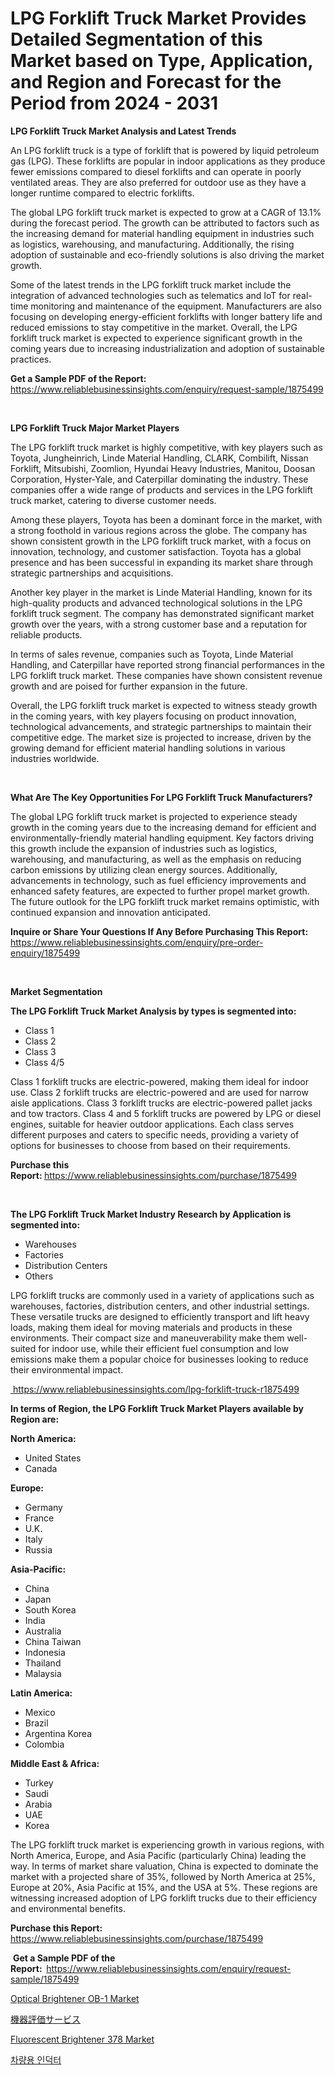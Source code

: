 <p><h1>LPG Forklift Truck Market Provides Detailed Segmentation of this Market based on Type, Application, and Region and Forecast for the Period from 2024 - 2031</h1></p><p><strong>LPG Forklift Truck Market Analysis and Latest Trends</strong></p>
<p><p>An LPG forklift truck is a type of forklift that is powered by liquid petroleum gas (LPG). These forklifts are popular in indoor applications as they produce fewer emissions compared to diesel forklifts and can operate in poorly ventilated areas. They are also preferred for outdoor use as they have a longer runtime compared to electric forklifts.</p><p>The global LPG forklift truck market is expected to grow at a CAGR of 13.1% during the forecast period. The growth can be attributed to factors such as the increasing demand for material handling equipment in industries such as logistics, warehousing, and manufacturing. Additionally, the rising adoption of sustainable and eco-friendly solutions is also driving the market growth.</p><p>Some of the latest trends in the LPG forklift truck market include the integration of advanced technologies such as telematics and IoT for real-time monitoring and maintenance of the equipment. Manufacturers are also focusing on developing energy-efficient forklifts with longer battery life and reduced emissions to stay competitive in the market. Overall, the LPG forklift truck market is expected to experience significant growth in the coming years due to increasing industrialization and adoption of sustainable practices.</p></p>
<p><strong>Get a Sample PDF of the Report:&nbsp;</strong> <a href="https://www.reliablebusinessinsights.com/enquiry/request-sample/1875499">https://www.reliablebusinessinsights.com/enquiry/request-sample/1875499</a></p>
<p>&nbsp;</p>
<p><strong>LPG Forklift Truck Major Market Players</strong></p>
<p><p>The LPG forklift truck market is highly competitive, with key players such as Toyota, Jungheinrich, Linde Material Handling, CLARK, Combilift, Nissan Forklift, Mitsubishi, Zoomlion, Hyundai Heavy Industries, Manitou, Doosan Corporation, Hyster-Yale, and Caterpillar dominating the industry. These companies offer a wide range of products and services in the LPG forklift truck market, catering to diverse customer needs.</p><p>Among these players, Toyota has been a dominant force in the market, with a strong foothold in various regions across the globe. The company has shown consistent growth in the LPG forklift truck market, with a focus on innovation, technology, and customer satisfaction. Toyota has a global presence and has been successful in expanding its market share through strategic partnerships and acquisitions.</p><p>Another key player in the market is Linde Material Handling, known for its high-quality products and advanced technological solutions in the LPG forklift truck segment. The company has demonstrated significant market growth over the years, with a strong customer base and a reputation for reliable products.</p><p>In terms of sales revenue, companies such as Toyota, Linde Material Handling, and Caterpillar have reported strong financial performances in the LPG forklift truck market. These companies have shown consistent revenue growth and are poised for further expansion in the future.</p><p>Overall, the LPG forklift truck market is expected to witness steady growth in the coming years, with key players focusing on product innovation, technological advancements, and strategic partnerships to maintain their competitive edge. The market size is projected to increase, driven by the growing demand for efficient material handling solutions in various industries worldwide.</p></p>
<p>&nbsp;</p>
<p><strong>What Are The Key Opportunities For LPG Forklift Truck Manufacturers?</strong></p>
<p><p>The global LPG forklift truck market is projected to experience steady growth in the coming years due to the increasing demand for efficient and environmentally-friendly material handling equipment. Key factors driving this growth include the expansion of industries such as logistics, warehousing, and manufacturing, as well as the emphasis on reducing carbon emissions by utilizing clean energy sources. Additionally, advancements in technology, such as fuel efficiency improvements and enhanced safety features, are expected to further propel market growth. The future outlook for the LPG forklift truck market remains optimistic, with continued expansion and innovation anticipated.</p></p>
<p><strong>Inquire or Share Your Questions If Any Before Purchasing This Report:</strong> <a href="https://www.reliablebusinessinsights.com/enquiry/pre-order-enquiry/1875499">https://www.reliablebusinessinsights.com/enquiry/pre-order-enquiry/1875499</a></p>
<p>&nbsp;</p>
<p><strong>Market Segmentation</strong></p>
<p><strong>The LPG Forklift Truck Market Analysis by types is segmented into:</strong></p>
<p><ul><li>Class 1</li><li>Class 2</li><li>Class 3</li><li>Class 4/5</li></ul></p>
<p><p>Class 1 forklift trucks are electric-powered, making them ideal for indoor use. Class 2 forklift trucks are electric-powered and are used for narrow aisle applications. Class 3 forklift trucks are electric-powered pallet jacks and tow tractors. Class 4 and 5 forklift trucks are powered by LPG or diesel engines, suitable for heavier outdoor applications. Each class serves different purposes and caters to specific needs, providing a variety of options for businesses to choose from based on their requirements.</p></p>
<p><strong>Purchase this Report:&nbsp;</strong><a href="https://www.reliablebusinessinsights.com/purchase/1875499">https://www.reliablebusinessinsights.com/purchase/1875499</a></p>
<p>&nbsp;</p>
<p><strong>The LPG Forklift Truck Market Industry Research by Application is segmented into:</strong></p>
<p><ul><li>Warehouses</li><li>Factories</li><li>Distribution Centers</li><li>Others</li></ul></p>
<p><p>LPG forklift trucks are commonly used in a variety of applications such as warehouses, factories, distribution centers, and other industrial settings. These versatile trucks are designed to efficiently transport and lift heavy loads, making them ideal for moving materials and products in these environments. Their compact size and maneuverability make them well-suited for indoor use, while their efficient fuel consumption and low emissions make them a popular choice for businesses looking to reduce their environmental impact.</p></p>
<p><a href="https://www.reliablebusinessinsights.com/lpg-forklift-truck-r1875499">&nbsp;https://www.reliablebusinessinsights.com/lpg-forklift-truck-r1875499</a></p>
<p><strong>In terms of Region, the LPG Forklift Truck Market Players available by Region are:</strong></p>
<p>
    <p> <strong> North America: </strong>
        <ul>
            <li>United States</li>
            <li>Canada</li>
        </ul>
        </p> 
    <p> <strong> Europe: </strong>
        <ul>
            <li>Germany</li>
            <li>France</li>
            <li>U.K.</li>
            <li>Italy</li>
            <li>Russia</li>
        </ul>
        </p> 
    <p> <strong> Asia-Pacific: </strong>
        <ul>
            <li>China</li>
            <li>Japan</li>
            <li>South Korea</li>
            <li>India</li>
            <li>Australia</li>
            <li>China Taiwan</li>
            <li>Indonesia</li>
            <li>Thailand</li>
            <li>Malaysia</li>
        </ul>
        </p> 
    <p> <strong> Latin America: </strong>
        <ul>
            <li>Mexico</li>
            <li>Brazil</li>
            <li>Argentina Korea</li>
            <li>Colombia</li>
        </ul>
        </p> 
    <p> <strong> Middle East & Africa: </strong>
        <ul>
            <li>Turkey</li>
            <li>Saudi</li>
            <li>Arabia</li>
            <li>UAE</li>
            <li>Korea</li>
        </ul>
    </p>
    </p>
<p><p>The LPG forklift truck market is experiencing growth in various regions, with North America, Europe, and Asia Pacific (particularly China) leading the way. In terms of market share valuation, China is expected to dominate the market with a projected share of 35%, followed by North America at 25%, Europe at 20%, Asia Pacific at 15%, and the USA at 5%. These regions are witnessing increased adoption of LPG forklift trucks due to their efficiency and environmental benefits.</p></p>
<p><strong>Purchase this Report: </strong><a href="https://www.reliablebusinessinsights.com/purchase/1875499">https://www.reliablebusinessinsights.com/purchase/1875499</a></p>
<p>&nbsp;<strong>Get a Sample PDF of the Report:&nbsp;&nbsp;</strong><a href="https://www.reliablebusinessinsights.com/enquiry/request-sample/1875499">https://www.reliablebusinessinsights.com/enquiry/request-sample/1875499</a></p>
<p><strong></strong></p>
<p><p><a href="https://github.com/josesg55/Market-Research-Report-List-3/blob/main/optical-brightener-ob-1-market.md">Optical Brightener OB-1 Market</a></p><p><a href="https://github.com/Fatimaklein1/Market-Research-Report-List-1/blob/main/6648165121787.md">機器評価サービス</a></p><p><a href="https://github.com/mancsybtousav/Market-Research-Report-List-2/blob/main/fluorescent-brightener-378-market.md">Fluorescent Brightener 378 Market</a></p><p><a href="https://github.com/giancarlo642004/Market-Research-Report-List-1/blob/main/4618349113741.md">차량용 인덕터</a></p></p>